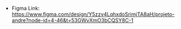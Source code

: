 - Figma Link:
https://www.figma.com/design/Y5zzv4LqhxdoSrimjTA8aH/projeto-andre?node-id=4-46&t=53GWvXmO3bCQSY8C-1